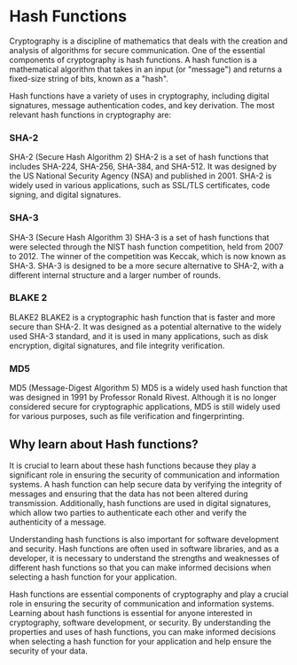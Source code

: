 # Hash Functions

Cryptography is a discipline of mathematics that deals with the creation and analysis of algorithms for secure communication. One of the essential components of cryptography is hash functions. A hash function is a mathematical algorithm that takes in an input (or "message") and returns a fixed-size string of bits, known as a "hash".

Hash functions have a variety of uses in cryptography, including digital signatures, message authentication codes, and key derivation. The most relevant hash functions in cryptography are:

### SHA-2
SHA-2 (Secure Hash Algorithm 2)
SHA-2 is a set of hash functions that includes SHA-224, SHA-256, SHA-384, and SHA-512. It was designed by the US National Security Agency (NSA) and published in 2001. SHA-2 is widely used in various applications, such as SSL/TLS certificates, code signing, and digital signatures.

### SHA-3
SHA-3 (Secure Hash Algorithm 3)
SHA-3 is a set of hash functions that were selected through the NIST hash function competition, held from 2007 to 2012. The winner of the competition was Keccak, which is now known as SHA-3. SHA-3 is designed to be a more secure alternative to SHA-2, with a different internal structure and a larger number of rounds.

### BLAKE 2
BLAKE2
BLAKE2 is a cryptographic hash function that is faster and more secure than SHA-2. It was designed as a potential alternative to the widely used SHA-3 standard, and it is used in many applications, such as disk encryption, digital signatures, and file integrity verification.

### MD5
MD5 (Message-Digest Algorithm 5)
MD5 is a widely used hash function that was designed in 1991 by Professor Ronald Rivest. Although it is no longer considered secure for cryptographic applications, MD5 is still widely used for various purposes, such as file verification and fingerprinting.

## Why learn about Hash functions?
It is crucial to learn about these hash functions because they play a significant role in ensuring the security of communication and information systems. A hash function can help secure data by verifying the integrity of messages and ensuring that the data has not been altered during transmission. Additionally, hash functions are used in digital signatures, which allow two parties to authenticate each other and verify the authenticity of a message.

Understanding hash functions is also important for software development and security. Hash functions are often used in software libraries, and as a developer, it is necessary to understand the strengths and weaknesses of different hash functions so that you can make informed decisions when selecting a hash function for your application.

Hash functions are essential components of cryptography and play a crucial role in ensuring the security of communication and information systems. Learning about hash functions is essential for anyone interested in cryptography, software development, or security. By understanding the properties and uses of hash functions, you can make informed decisions when selecting a hash function for your application and help ensure the security of your data.